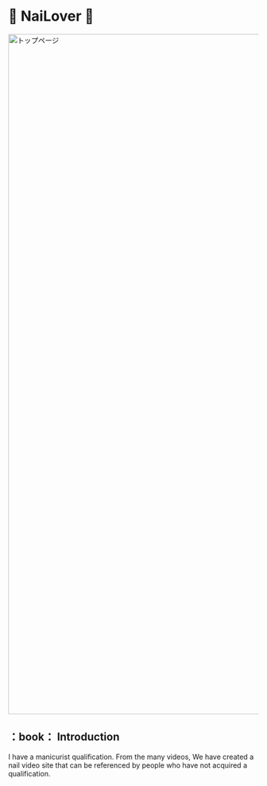 # :kiss: NaiLover :kiss:
<img width="1368" alt="トップページ" src="https://user-images.githubusercontent.com/61773485/80275578-31f28480-871d-11ea-9444-d0520007d8a0.png">

## ：book： Introduction
I have a manicurist qualification.
From the many videos,
We have created a nail video site that can be referenced by people who have not acquired a qualification.
